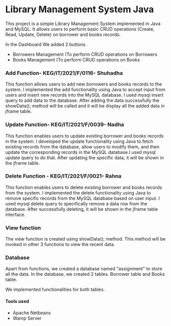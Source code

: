 # Library Management System Java 
This project is a simple Library Management System implemented in Java and MySQL. It allows users to perform basic CRUD operations (Create, Read, Update, Delete) on borrower and books records.

In the Dashboard We added 2 buttons. 
+ Borrowers Management (To perform CRUD operations on Borrowers
+ Books Management (To perform CRUD operations on Books

### Add Function- KEG/IT/2021/F/0116- Shuhadha

This function allows users to add new borrowers and books records to the system. I implemented the add functionality using Java to accept input from users and insert new records into the MySQL database. I used mysql insert query to add data to the database. After adding the data successfully the showData(); method will be called and it will be display all the added data in jframe table.

### Update Function- KEG/IT/2021/F/0039- Nadha 

This function enables users to update existing borrower and books records in the system. I developed the update functionality using Java to fetch existing records from the database, allow users to modify them, and then update the corresponding records in the MySQL database.I used mysql update query to do that. After updating the specific data, it will be shown in the jframe table. 

### Delete Function - KEG/IT/2021/F/0021- Rahna

This function enables users to delete existing borrower and books records from the system. I implemented the delete functionality using Java to remove specific records from the MySQL database based on user input. I used mysql delete query to specifically remove a data row from the database. After successfully deleting, it will be shown in the jframe table interface. 


### View function

The view function is created using showData(); method. This method will be invoked in other 3 functions to view the recent data. 

### Database 

Apart from functions, we created a database named "assignment" to store all the data. In the database, we created 2 tables. Borrower table and Books table. 

We implemented functionalities for both tables. 


#### Tools used
+ Apache Netbeans
+ Wamp Server 
